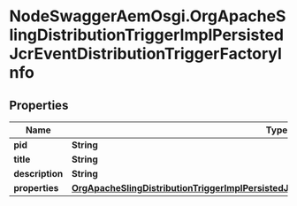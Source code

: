 # NodeSwaggerAemOsgi.OrgApacheSlingDistributionTriggerImplPersistedJcrEventDistributionTriggerFactoryInfo

## Properties

Name | Type | Description | Notes
------------ | ------------- | ------------- | -------------
**pid** | **String** |  | [optional] 
**title** | **String** |  | [optional] 
**description** | **String** |  | [optional] 
**properties** | [**OrgApacheSlingDistributionTriggerImplPersistedJcrEventDistributionTriggerFactoryProperties**](OrgApacheSlingDistributionTriggerImplPersistedJcrEventDistributionTriggerFactoryProperties.md) |  | [optional] 


